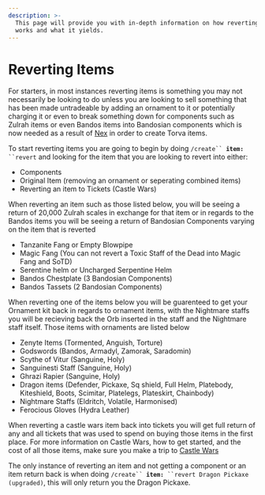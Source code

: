 ```yaml
---
description: >-
  This page will provide you with in-depth information on how reverting items
  works and what it yields.
---
```


# Reverting Items

For starters, in most instances reverting items is something you may not necessarily be looking to do unless you are looking to sell something that has been made untradeable by adding an ornament to it or potentially charging it or even to break something down for components such as Zulrah items or even Bandos items into Bandosian components which is now needed as a result of [Nex](../bosses/nex.md) in order to create Torva items.

To start reverting items you are going to begin by doing `/create`` `**`item:`**` ``revert` and looking for the item that you are looking to revert into either:

* Components
* Original Item (removing an ornament or seperating combined items)
* Reverting an item to Tickets (Castle Wars)

When reverting an item such as those listed below, you will be seeing a return of 20,000 Zulrah scales in exchange for that item or in regards to the Bandos items you will be seeing a return of Bandosian Components varying on the item that is reverted&#x20;

* Tanzanite Fang or Empty Blowpipe
* Magic Fang (You can not revert a Toxic Staff of the Dead into Magic Fang and SoTD)
* Serentine helm or Uncharged Serpentine Helm
* Bandos Chestplate (3 Bandosian Components)
* Bandos Tassets (2 Bandosian Components)

When reverting one of the items below you will be guarenteed to get your Ornament kit back in regards to ornament items, with the Nightmare staffs you will be recieving back the Orb inserted in the staff and the Nightmare staff itself.  Those items with ornaments are listed below

* Zenyte Items (Tormented, Anguish, Torture)
* Godswords (Bandos, Armadyl, Zamorak, Saradomin)
* Scythe of Vitur (Sanguine, Holy)
* Sanguinesti Staff (Sanguine, Holy)
* Ghrazi Rapier (Sanguine, Holy)
* Dragon items (Defender, Pickaxe, Sq shield, Full Helm, Platebody, Kiteshield, Boots, Scimitar, Platelegs, Plateskirt, Chainbody)
* Nightmare Staffs (Eldritch, Volatile, Harmonised)
* Ferocious Gloves (Hydra Leather)

When reverting a castle wars item back into tickets you will get full return of any and all tickets that was used to spend on buying those items in the first place.  For more information on Castle Wars, how to get started, and the cost of all those items, make sure you make a trip to [Castle Wars](../minigames/castle-wars.md)

The only instance of reverting an item and not getting a component or an item return back is when doing `/create`` `**`item:`**` ``revert Dragon Pickaxe (upgraded)`, this will only return you the Dragon Pickaxe.&#x20;



